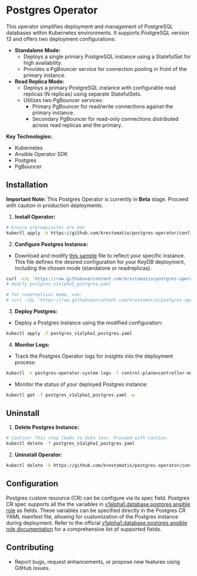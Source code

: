 # Postgres Operator

This operator simplifies deployment and management of PostgreSQL databases within Kubernetes environments. It supports PostgreSQL version 13 and offers two deployment configurations:

* **Standalone Mode:**
    * Deploys a single primary PostgreSQL instance using a StatefulSet for high availability.
    * Provides a PgBouncer service for connection pooling in front of the primary instance.
* **Read Replica Mode:**
    * Deploys a primary PostgreSQL instance with configurable read replicas (N replicas) using separate StatefulSets.
    * Utilizes two PgBouncer services:
        * Primary PgBouncer for read/write connections against the primary instance.
        * Secondary PgBouncer for read-only connections distributed across read replicas and the primary.

**Key Technologies:**

* Kubernetes
* Ansible Operator SDK
* Postgres
* PgBouncer

## Installation

**Important Note:** This Postgres Operator is currently in **Beta** stage. Proceed with caution in production deployments.

1. **Install Operator:**
```bash
# Ensure prerequisites are met
kubectl apply -k https://github.com/krestomatio/postgres-operator/config/default?ref=v0.3.9
```

2. **Configure Postgres Instance:**
- Download and modify [this sample](https://raw.githubusercontent.com/krestomatio/postgres-operator/v0.3.9/config/samples/postgres_v1alpha1_postgres.yaml) file to reflect your specific instance. This file defines the desired configuration for your KeyDB deployment, including the chosen mode (standalone or readreplicas).
```bash
curl -sSL 'https://raw.githubusercontent.com/krestomatio/postgres-operator/v0.3.9/config/samples/postgres_v1alpha1_postgres.yaml' -o postgres_v1alpha1_postgres.yaml
# modify postgres_v1alpha1_postgres.yaml

# for readreplicas mode, use:
# curl -sSL 'https://raw.githubusercontent.com/krestomatio/postgres-operator/v0.3.9/config/samples/postgres_v1alpha1_postgres_readreplicas.yaml' -o postgres_v1alpha1_postgres.yaml
```

3. **Deploy Postgres:**
- Deploy a Postgres instance using the modified configuration:
```bash
kubectl apply -f postgres_v1alpha1_postgres.yaml
```

4. **Monitor Logs:**
- Track the Postgres Operator logs for insights into the deployment process:
```bash
kubectl -n postgres-operator-system logs -l control-plane=controller-manager -c manager -f
```

- Monitor the status of your deployed Postgres instance:
```bash
kubectl get -f postgres_v1alpha1_postgres.yaml -w
```

## Uninstall

1. **Delete Postgres Instance:**
```bash
# Caution: This step leads to data loss. Proceed with caution.
kubectl delete -f postgres_v1alpha1_postgres.yaml
```

2. **Uninstall Operator:**
```bash
kubectl delete -k https://github.com/krestomatio/postgres-operator/config/default?ref=v0.3.9
```

## Configuration

Postgres custom resource (CR) can be configure via its spec field. Postgres CR spec supports all the the variables in [v1alpha1.database.postgres ansible role](https://krestomatio.com/docs/ansible-collection-k8s/roles/v1alpha1.database.postgres/defaults/main/postgres) as fields. These variables can be specified directly in the Postgres CR YAML manifest file, allowing for customization of the Postgres instance during deployment. Refer to the official [v1alpha1.database.postgres ansible role documentation](https://krestomatio.com/docs/ansible-collection-k8s/roles/v1alpha1.database.postgres/) for a comprehensive list of supported fields.

## Contributing

* Report bugs, request enhancements, or propose new features using GitHub issues.

